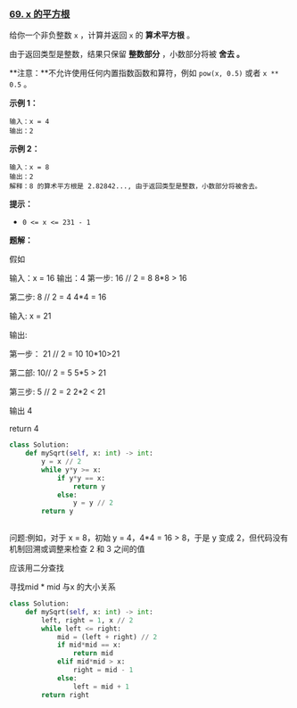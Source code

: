 ### [69. x 的平方根 ](https://leetcode.cn/problems/sqrtx/)

给你一个非负整数 `x` ，计算并返回 `x` 的 **算术平方根** 。

由于返回类型是整数，结果只保留 **整数部分** ，小数部分将被 **舍去 。**

**注意：**不允许使用任何内置指数函数和算符，例如 `pow(x, 0.5)` 或者 `x ** 0.5` 。

 

**示例 1：**

```
输入：x = 4
输出：2
```

**示例 2：**

```
输入：x = 8
输出：2
解释：8 的算术平方根是 2.82842..., 由于返回类型是整数，小数部分将被舍去。
```

**提示：**

- `0 <= x <= 231 - 1`



**题解：**

假如

输入：x = 16
输出：4
第一步: 16 // 2 = 8  8*8 > 16

第二步:  8 // 2 = 4 4*4 = 16



输入: x = 21

输出: 

第一步： 21 // 2 = 10 10*10>21

第二部:    10// 2 = 5  5*5 > 21

第三步:    5 // 2 = 2 2*2 < 21

输出 4

return 4

```python
class Solution:
    def mySqrt(self, x: int) -> int:
        y = x // 2
        while y*y >= x:
            if y*y == x:
                return y
            else:
            	y = y // 2
		return y
			
```

问题:例如，对于 x = 8，初始 y = 4，4*4 = 16 > 8，于是 y 变成 2，但代码没有机制回溯或调整来检查 2 和 3 之间的值

应该用二分查找

寻找mid * mid 与x 的大小关系

```python
class Solution:
    def mySqrt(self, x: int) -> int:
        left, right = 1, x // 2
        while left <= right:
            mid = (left + right) // 2
            if mid*mid == x:
                return mid
            elif mid*mid > x:
                right = mid - 1
            else:
                left = mid + 1
		return right
        
```

